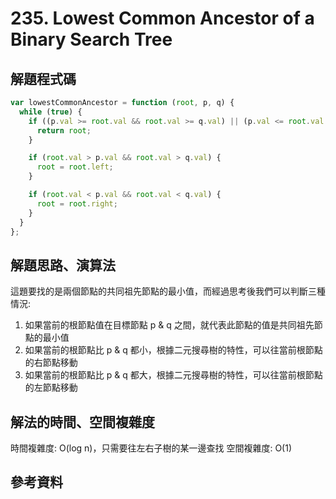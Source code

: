 # 235. Lowest Common Ancestor of a Binary Search Tree

## 解題程式碼

```javascript
var lowestCommonAncestor = function (root, p, q) {
  while (true) {
    if ((p.val >= root.val && root.val >= q.val) || (p.val <= root.val && root.val <= q.val)) {
      return root;
    }

    if (root.val > p.val && root.val > q.val) {
      root = root.left;
    }

    if (root.val < p.val && root.val < q.val) {
      root = root.right;
    }
  }
};
```

## 解題思路、演算法

這題要找的是兩個節點的共同祖先節點的最小值，而經過思考後我們可以判斷三種情況:

1. 如果當前的根節點值在目標節點 p & q 之間，就代表此節點的值是共同祖先節點的最小值
2. 如果當前的根節點比 p & q 都小，根據二元搜尋樹的特性，可以往當前根節點的右節點移動
3. 如果當前的根節點比 p & q 都大，根據二元搜尋樹的特性，可以往當前根節點的左節點移動

## 解法的時間、空間複雜度

時間複雜度: O(log n)，只需要往左右子樹的某一邊查找
空間複雜度: O(1)

## 參考資料
